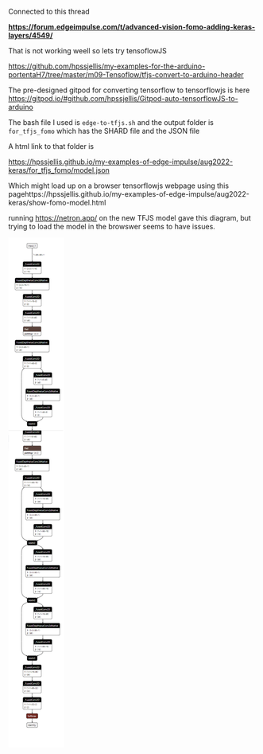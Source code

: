 Connected to this thread


**https://forum.edgeimpulse.com/t/advanced-vision-fomo-adding-keras-layers/4549/**




That is not working weell so lets try tensoflowJS


https://github.com/hpssjellis/my-examples-for-the-arduino-portentaH7/tree/master/m09-Tensoflow/tfjs-convert-to-arduino-header


The pre-designed gitpod for converting tensorflow to tensorflowjs is here   https://gitpod.io/#github.com/hpssjellis/Gitpod-auto-tensorflowJS-to-arduino

The bash file I used is ```edge-to-tfjs.sh``` and the output folder is ```for_tfjs_fomo``` which has the SHARD file and the JSON file

A html link to that folder is 

https://hpssjellis.github.io/my-examples-of-edge-impulse/aug2022-keras/for_tfjs_fomo/model.json

Which might load up on a browser tensorflowjs webpage using this pagehttps://hpssjellis.github.io/my-examples-of-edge-impulse/aug2022-keras/show-fomo-model.html


running https://netron.app/ on the new TFJS model gave this diagram, but trying to load the model in the browswer seems to have issues.

![shape-fomo.png](shape-fomo.png)
